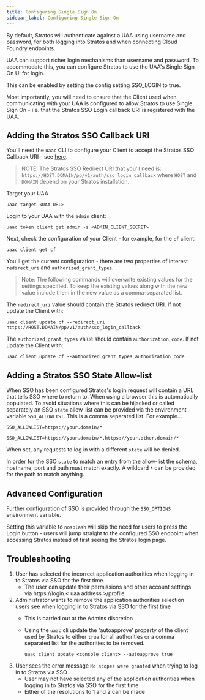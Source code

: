 ```yaml
---
title: Configuring Single Sign On
sidebar_label: Configuring Single Sign On 
---
```


By default, Stratos will authenticate against a UAA using username and password, for both logging into Stratos and when connecting Cloud Foundry endpoints.

UAA can support richer login mechanisms than username and password. To accommodate this, you can configure Stratos to use the UAA's Single Sign On UI for login.

This can be enabled by setting the config setting SSO_LOGIN to true.

Most importantly, you will need to ensure that the Client used when communicating with your UAA is configured to allow Stratos to use Single Sign On - i.e. that the Stratos SSO Login callback URI is registered with the UAA.

## Adding the Stratos SSO Callback URI

You'll need the `uaac` CLI to configure your Client to accept the Stratos SSO Callback URI - see [here](https://github.com/cloudfoundry/cf-uaac).

> NOTE: The Stratos SSO Redirect URI that you'll need is:
> `https://HOST.DOMAIN/pp/v1/auth/sso_login_callback`
> where `HOST` and `DOMAIN` depend on your Stratos installation.

Target your UAA

```
uaac target <UAA URL>
```

Login to your UAA with the `admin` client:

```
uaac token client get admin -s <ADMIN_CLIENT_SECRET>
```

Next, check the configuration of your Client - for example, for the `cf` client:

```
uaac client get cf
```

You'll get the current configuration - there are two properties of interest `redirect_uri` and `authorized_grant_types`.

> Note: The following commands will overwrite existing values for the settings specified. To keep the existing values along with the new value include them in the new value as a comma-separated list.

The `redirect_uri` value should contain the Stratos redirect URI. If not update the Client with:

```
uaac client update cf --redirect_uri https://HOST.DOMAIN/pp/v1/auth/sso_login_callback
```

The `authorized_grant_types` value should contain `authorization_code`. If not update the Client with:

```
uaac client update cf --authorized_grant_types authorization_code
```

## Adding a Stratos SSO State Allow-list

When SSO has been configured Stratos's log in request will contain a URL that tells SSO where to return to. When using a browser this is automatically populated. To avoid situations where this can be hijacked or called separately an SSO `state` allow-list can be provided via the environment variable `SSO_ALLOWLIST`. This is a comma separated list. For example...

```
SSO_ALLOWLIST=https://your.domain/*
```

```
SSO_ALLOWLIST=https://your.domain/*,https://your.other.domain/*
```

When set, any requests to log in with a different `state` will be denied.

In order for the SSO `state` to match an entry from the allow-list the schema, hostname, port and path must match exactly. A wildcard `*` can be provided for the path to match anything.


## Advanced Configuration

Further configuration of SSO is provided through the `SSO_OPTIONS` environment variable.

Setting this variable to `nosplash` will skip the need for users to press the Login button - users will jump straight to the configured SSO endpoint when accessing Stratos instead of first seeing the Stratos login page.

## Troubleshooting

1. User has selected the incorrect application authorities when logging in to Stratos via SSO for the first time.
   - The user can update their permissions and other account settings via https://login.< uaa address >/profile
2. Administrator wants to remove the application authorities selection users see when logging in to Stratos via SSO for the first time
   - This is carried out at the Admins discretion
   - Using the `uaac` cli update the 'autoapprove' property of the client used by Stratos to either `true` for all authorities or a comma separated list for the authorities to be removed.

     ```
     uaac client update <console client> --autoapprove true
     ```
3. User sees the error message `No scopes were granted` when trying to log in to Stratos via SSO
   - User may not have selected any of the application authorities when logging in to Stratos via SSO for the first time
   - Either of the resolutions to 1 and 2 can be made
